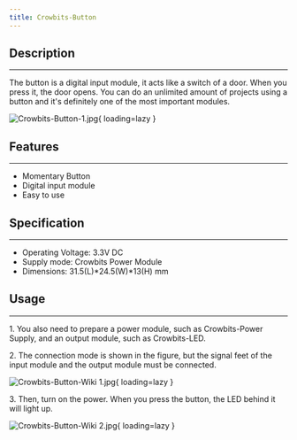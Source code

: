 ```yaml
---
title: Crowbits-Button
---
```


## Description
-----------

The button is a digital input module, it acts like a switch of a door. When you press it, the door opens. You can do an unlimited amount of projects using a button and it's definitely one of the most important modules.

![Crowbits-Button-1.jpg](https://wiki.elecrow.com/images/thumb/0/0c/Crowbits-Button-1.jpg/600px-Crowbits-Button-1.jpg){ loading=lazy }

## Features
--------

- Momentary Button
- Digital input module
- Easy to use

## Specification
-------------

- Operating Voltage: 3.3V DC
- Supply mode: Crowbits Power Module
- Dimensions: 31.5(L)\*24.5(W)\*13(H) mm

## Usage
-----

1\. You also need to prepare a power module, such as Crowbits-Power Supply, and an output module, such as Crowbits-LED.

2\. The connection mode is shown in the figure, but the signal feet of the input module and the output module must be connected.

![Crowbits-Button-Wiki 1.jpg](https://wiki.elecrow.com/images/thumb/6/63/Crowbits-Button-Wiki_1.jpg/600px-Crowbits-Button-Wiki_1.jpg){ loading=lazy }

3\. Then, turn on the power. When you press the button, the LED behind it will light up.

![Crowbits-Button-Wiki 2.jpg](https://wiki.elecrow.com/images/thumb/b/bc/Crowbits-Button-Wiki_2.jpg/600px-Crowbits-Button-Wiki_2.jpg){ loading=lazy }